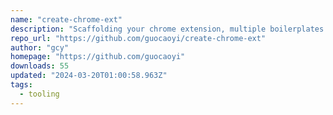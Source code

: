 ```yaml
---
name: "create-chrome-ext"
description: "Scaffolding your chrome extension, multiple boilerplates supported!"
repo_url: "https://github.com/guocaoyi/create-chrome-ext"
author: "gcy"
homepage: "https://github.com/guocaoyi"
downloads: 55
updated: "2024-03-20T01:00:58.963Z"
tags: 
  - tooling
---
```

